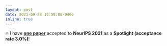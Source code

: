 ```yaml
---
layout: post
date: 2021-09-28 15:59:00-0400
inline: true
---
```


:fire:
I have <strong>[one paper](http://arxiv.org/abs/2109.14158)</strong>
accepted to <strong>NeurIPS 2021</strong> as a <strong> Spotlight (acceptance rate 3.0%)</strong>!
